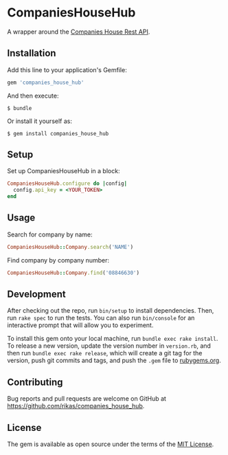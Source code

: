# CompaniesHouseHub
A wrapper around the [Companies House Rest API](https://developer.companieshouse.gov.uk/api/docs/).

## Installation

Add this line to your application's Gemfile:

```ruby
gem 'companies_house_hub'
```

And then execute:

    $ bundle

Or install it yourself as:

    $ gem install companies_house_hub

## Setup

Set up CompaniesHouseHub in a block:

```ruby
CompaniesHouseHub.configure do |config|
  config.api_key = <YOUR_TOKEN>
end
```

## Usage

Search for company by name:

```ruby
CompaniesHouseHub::Company.search('NAME')
```

Find company by company number:

```ruby
CompaniesHouseHub::Company.find('08846630')
```

## Development

After checking out the repo, run `bin/setup` to install dependencies. Then, run `rake spec` to run
the tests. You can also run `bin/console` for an interactive prompt that will allow you to
experiment.

To install this gem onto your local machine, run `bundle exec rake install`. To release a new
version, update the version number in `version.rb`, and then run `bundle exec rake release`, which
will create a git tag for the version, push git commits and tags, and push the `.gem` file
to [rubygems.org](https://rubygems.org).

## Contributing

Bug reports and pull requests are welcome on GitHub at https://github.com/rikas/companies_house_hub.

## License

The gem is available as open source under the terms of the [MIT License](https://opensource.org/licenses/MIT).
